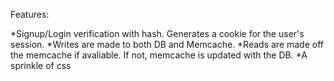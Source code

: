 Features:

*Signup/Login verification with hash. Generates a cookie for the user's session.
*Writes are made to both DB and Memcache.
*Reads are made off the memcache if avaliable. If not, memcache is updated with the DB.
*A sprinkle of css